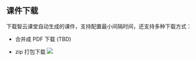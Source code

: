 ## 课件下载

下载智云课堂自动生成的课件，支持配置最小间隔时间，还支持多种下载方式：

- 合并成 PDF 下载 (TBD)

- zip 打包下载
  ![](https://static.memset0.cn/img/v6/2024/03/03/uEUzlIZR.png)
